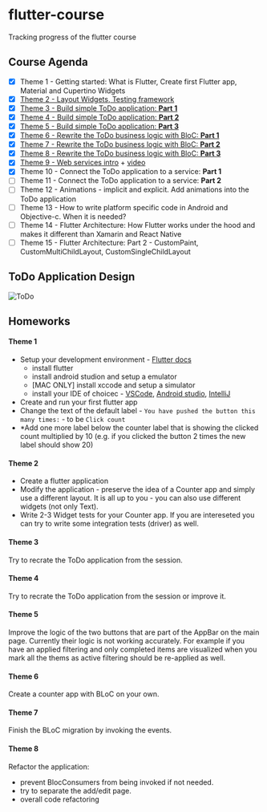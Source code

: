 # flutter-course
Tracking progress of the flutter course

## Course Agenda

- [x] Theme 1 - Getting started: What is Flutter,  Create first Flutter app,  Material and Cupertino Widgets
- [x] [Theme 2 - Layout Widgets, Testing framework](https://drive.google.com/file/d/1XgJwNkbfGM3qir8mxYRNvOA2Zuc_GRMQ/view?usp=sharing)
- [x] [Theme 3 - Build simple ToDo application: **Part 1**](https://drive.google.com/file/d/1QbnhDAxxGRh_gvp-K-M7LEfe-o51yjVC/view?usp=sharing)
- [x] [Theme 4 - Build simple ToDo application: **Part 2**](https://drive.google.com/file/d/1F_hCl19Eokwx5TkqWLp7g_ujdTCUZtBi/view?usp=sharing)
- [x] [Theme 5 - Build simple ToDo application: **Part 3**](https://drive.google.com/file/d/1cTw7gAX927jCMVZ57m0MmQGWDJkel9JZ/view?usp=sharing)
- [x] [Theme 6 - Rewrite the ToDo business logic with BloC: **Part 1**](https://viskosoft-my.sharepoint.com/:v:/g/personal/admin_viskosoft_onmicrosoft_com/EVH_rftDouhHvAwfQEWlj1IBrNGNTr6DC5yk1Aw1FjJeOw?e=UaXjNw)
- [x] [Theme 7 - Rewrite the ToDo business logic with BloC: **Part 2**](https://viskosoft-my.sharepoint.com/:v:/g/personal/admin_viskosoft_onmicrosoft_com/EeVjOu4Ago5DgPDrxRMW4O4BJRhCQrABaQi1kXomXvuIyQ?e=G1c8oI)
- [x] [Theme 8 - Rewrite the ToDo business logic with BloC: **Part 3**](https://drive.google.com/file/d/1BlVBSLnjzl8dJBjYZP-hvomz9XFl8FfI/view?usp=sharing)
- [x] [Theme 9 - Web services intro](presentations/web-services-intro.md) + [video](https://drive.google.com/file/d/1FjzauiIxTcpSFvR22t88_mVS6mv1m37D/view?usp=sharing)
- [x] Theme 10 - Connect the ToDo application to a service: **Part 1**
- [ ] Theme 11 - Connect the ToDo application to a service: **Part 2**
- [ ] Theme 12 - Animations - implicit and explicit. Add animations into the ToDo application
- [ ] Theme 13 - How to write platform specific code in Android and Objective-c. When it is needed?
- [ ] Theme 14 - Flutter Architecture: How Flutter works under the hood and makes it different than Xamarin and React Native
- [ ] Theme 15 - Flutter Architecture: Part 2 - CustomPaint, CustomMultiChildLayout, CustomSingleChildLayout

## ToDo Application Design
![ToDo](https://bloclibrary.dev/assets/gifs/flutter_todos.gif)

## Homeworks

#### Theme 1

- Setup your development environment - [Flutter docs](https://flutter.dev/docs/get-started/install)
  - install flutter
  - install android studion and setup a emulator
  - [MAC ONLY] install xccode and setup a simulator
  - install your IDE of choicec - [VSCode](https://code.visualstudio.com/), [Android studio](https://developer.android.com/studio), [IntelliJ](https://www.jetbrains.com/idea/)
- Create and run your first flutter app
- Change the text of the default label - `You have pushed the button this many times:` - to be `Click count`
- *Add one more label below the counter label that is showing the clicked count multiplied by 10 (e.g. if you clicked the button 2 times the new label should show 20)

#### Theme 2
- Create a flutter application
- Modify the application - preserve the idea of a Counter app and simply use a different layout. It is all up to you - you can also use different widgets (not only Text).
- Write 2-3 Widget tests for your Counter app. If you are intereseted you can try to write some integration tests (driver) as well.
#### Theme 3
Try to recrate the ToDo application from the session.
#### Theme 4
Try to recrate the ToDo application from the session or improve it.
#### Theme 5
Improve the logic of the two buttons that are part of the AppBar on the main page. Currently their logic is not working accurately. For example if you have an applied filtering and only completed items are visualized when you mark all the thems as active filtering should be re-applied as well.
#### Theme 6
Create a counter app with BLoC on your own.
#### Theme 7
Finish the BLoC migration by invoking the events.
#### Theme 8
Refactor the application:
- prevent BlocConsumers from being invoked if not needed.
- try to separate the add/edit page.
- overall code refactoring
